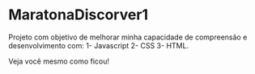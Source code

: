 # MaratonaDiscorver1
Projeto com objetivo de melhorar minha capacidade de compreensão e desenvolvimento com:
1- Javascript
2- CSS 
3- HTML.

Veja você mesmo como ficou!
